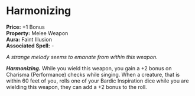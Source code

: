 # Harmonizing

**Price:** +1 Bonus  
**Property:** Melee Weapon  
**Aura:** Faint Illusion  
**Associated Spell:** -

*A strange melody seems to emanate from within this weapon.*

***Harmonizing.*** While you wield this weapon, you gain a +2 bonus on Charisma (Performance) checks while singing. When a creature, that is within 60 feet of you, rolls one of your Bardic Inspiration dice while you are wielding this weapon, they can add a +2 bonus to the roll.